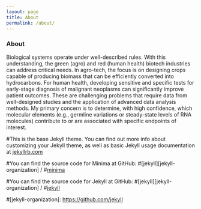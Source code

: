 ```yaml
---
layout: page
title: About
permalink: /about/
---
```




### About

Biological systems operate under well-described rules. With this understanding, the green (agro) and red (human health) biotech industries can address critical needs. In agro-tech, the focus is on designing crops capable of producing biomass that can be efficiently converted into hydrocarbons. For human health, developing sensitive and specific tests for early-stage diagnosis of malignant neoplasms can significantly improve patient outcomes. These are challenging problems that require data from well-designed studies and the application of advanced data analysis methods. My primary concern is to determine, with high confidence, which molecular elements (e.g., germline variations or steady-state levels of RNA molecules) contribute to or are associated with specific endpoints of interest.



#This is the base Jekyll theme. You can find out more info about customizing your Jekyll theme, as well as basic Jekyll usage documentation at [jekyllrb.com](https://jekyllrb.com/)

#You can find the source code for Minima at GitHub:
#[jekyll][jekyll-organization] /
#[minima](https://github.com/jekyll/minima)

#You can find the source code for Jekyll at GitHub:
#[jekyll][jekyll-organization] /
#[jekyll](https://github.com/jekyll/jekyll)


#[jekyll-organization]: https://github.com/jekyll
